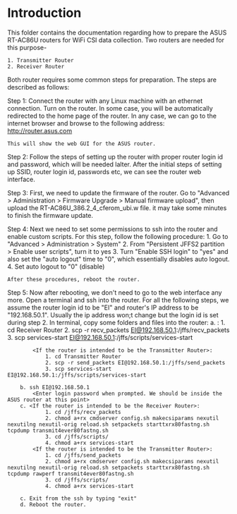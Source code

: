 # Introduction
This folder contains the documentation regarding how to prepare the ASUS RT-AC86U routers for WiFi CSI data collection. Two routers are needed for this purpose-

    1. Transmitter Router
    2. Receiver Router

Both router requires some common steps for preparation. The steps are described as follows:

Step 1:
    Connect the router with any Linux machine with an ethernet connection. Turn on the router. In some case, you will be automatically redirected to the home page of the router. In any case, we can go to the internet browser and browse to the following address:
        http://router.asus.com

    This will show the web GUI for the ASUS router.

Step 2:
    Follow the steps of setting up the router with proper router login id and password, which will be needed lalter. After the initial steps of setting up SSID, router login id, passwords etc, we can see the router web interface.

Step 3:
    First, we need to update the firmware of the router. 
    Go to "Advanced > Administration > Firmware Upgrade > Manual firmware upload", then upload the RT-AC86U_386.2_4_cferom_ubi.w file. 
    it may take some minutes to finish the firmware update.

Step 4:
    Next we need to set some permissions to ssh into the router and enable custom scripts. For this step, follow the following procedure:
        1. Go to "Advanced > Administration > System"
        2. From "Persistent JFFS2 partition > Enable user scripts", turn it to yes
        3. Turn "Enable SSH login" to "yes" and also set the "auto logout" time to "0", which essentially disables auto logout.
        4. Set auto logout to "0" (disable)

    After these procedures, reboot the router.

Step 5:
    Now after rebooting, we don't need to go to the web interface any more. Open a terminal and ssh into the router. For all the following steps, we assume the router login id to be "EI" and router's IP address to be "192.168.50.1". Usually the ip address won;t change but the login id is set during step 2.
    In terminal, copy some folders and files into the router:
        a. <If the router is intended to be the Receiver Router>:
                1. cd Receiver Router
                2. scp -r recv_packets EI@192.168.50.1:/jffs/recv_packets
                3. scp services-start EI@192.168.50.1:/jffs/scripts/services-start

            <If the router is intended to be the Transmitter Router>:
                1. cd Transmitter Router
                2. scp -r send_packets EI@192.168.50.1:/jffs/send_packets
                3. scp services-start EI@192.168.50.1:/jffs/scripts/services-start

        b. ssh EI@192.168.50.1
            <Enter login password when prompted. We should be inside the ASUS router at this point>
        c. <If the router is intended to be the Receiver Router>:
                1. cd /jffs/recv_packets
                2. chmod a+rx cmdserver config.sh makecsiparams nexutil nexutilng nexutil-orig reload.sh setpackets starttxrx80fastng.sh tcpdump transmit4ever80fastng.sh
                3. cd /jffs/scripts/
                4. chmod a+rx services-start
            <If the router is intended to be the Transmitter Router>:
                1. cd /jffs/send_packets
                2. chmod a+rx cmdserver config.sh makecsiparams nexutil nexutilng nexutil-orig reload.sh setpackets starttxrx80fastng.sh tcpdump rawperf transmit4ever80fastng.sh
                3. cd /jffs/scripts/
                4. chmod a+rx services-start

        c. Exit from the ssh by typing "exit"
        d. Reboot the router.